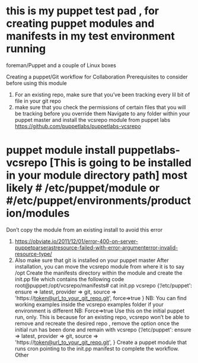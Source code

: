 # this is my puppet test pad , for creating puppet modules and manifests in my test environment running 
foreman/Puppet and a couple of Linux boxes

Creating a puppet/Git workflow for Collaboration
Prerequisites to consider before using this module
1.	For an existing repo, make sure that you’ve been tracking every lil bit of file in your git repo
2.	make sure that you check the permissions of certain files that you will be tracking before you override them
Navigate to any folder within your puppet master and install the vcsrepo module from puppet labs https://github.com/puppetlabs/puppetlabs-vcsrepo 
# puppet module install puppetlabs-vcsrepo [This is going to be installed in your module directory path] most likely # /etc/puppet/module or #/etc/puppet/environments/production/modules
Don’t copy the module from an existing install to avoid this error 
1.	https://obviate.io/2011/12/01/error-400-on-server-puppetparserastresource-failed-with-error-argumenterror-invalid-resource-type/ 
2.	Also make sure that git is installed on your puppet master
After installation, you can move the vcsrepo module from where it is to say /opt
Create the manifests directory within the module and create the init.pp file which contains the following code 
root@puppet:/opt/vcsrepo/manifests# cat init.pp
vcsrepo {‘/etc/puppet':
  ensure   => latest,
  provider => git,
  source   => 'https://token@url_to_your_git_repo.git',
  force=>true
}
NB: You can find working examples inside the vcsrepo examples folder if your environment is different
NB: Force=>true 
Use this on the initial puppet run, only. This is because for an existing repo, vcsrepo won’t be able to remove and recreate the desired repo , remove the option once the initial run has been done and remain with 
vcsrepo {‘/etc/puppet':
  ensure   => latest,
  provider => git,
  source   => 'https://token@url_to_your_git_repo.git',
}
Create a puppet module that runs cron pointing to the init.pp manifest to complete the workflow.
Other 






